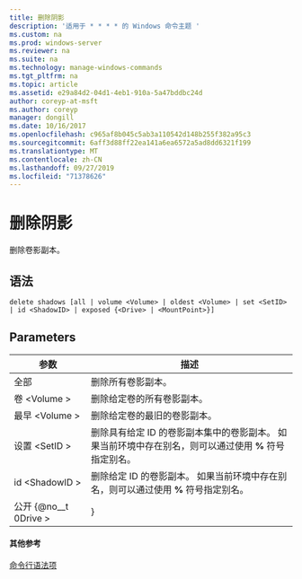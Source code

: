 ```yaml
---
title: 删除阴影
description: '适用于 * * * * 的 Windows 命令主题 '
ms.custom: na
ms.prod: windows-server
ms.reviewer: na
ms.suite: na
ms.technology: manage-windows-commands
ms.tgt_pltfrm: na
ms.topic: article
ms.assetid: e29a84d2-04d1-4eb1-910a-5a47bddbc24d
author: coreyp-at-msft
ms.author: coreyp
manager: dongill
ms.date: 10/16/2017
ms.openlocfilehash: c965af8b045c5ab3a110542d148b255f382a95c3
ms.sourcegitcommit: 6aff3d88ff22ea141a6ea6572a5ad8dd6321f199
ms.translationtype: MT
ms.contentlocale: zh-CN
ms.lasthandoff: 09/27/2019
ms.locfileid: "71378626"
---
```

# <a name="delete-shadows"></a>删除阴影



删除卷影副本。

## <a name="syntax"></a>语法

```
delete shadows [all | volume <Volume> | oldest <Volume> | set <SetID> | id <ShadowID> | exposed {<Drive> | <MountPoint>}]
```

## <a name="parameters"></a>Parameters

|     参数     |                                                                             描述                                                                              |
|-------------------|----------------------------------------------------------------------------------------------------------------------------------------------------------------------|
|        全部        |                                                                      删除所有卷影副本。                                                                      |
| 卷 \<Volume >  |                                                            删除给定卷的所有卷影副本。                                                            |
| 最早 \<Volume >  |                                                         删除给定卷的最旧的卷影副本。                                                          |
|   设置 \<SetID >    | 删除具有给定 ID 的卷影副本集中的卷影副本。 如果当前环境中存在别名，则可以通过使用 **%** 符号指定别名。 |
|  id \<ShadowID >   |              删除给定 ID 的卷影副本。 如果当前环境中存在别名，则可以通过使用 **%** 符号指定别名。               |
| 公开 {@no__t 0Drive > |                                                                            <MountPoint>}                                                                             |

#### <a name="additional-references"></a>其他参考

[命令行语法项](command-line-syntax-key.md)